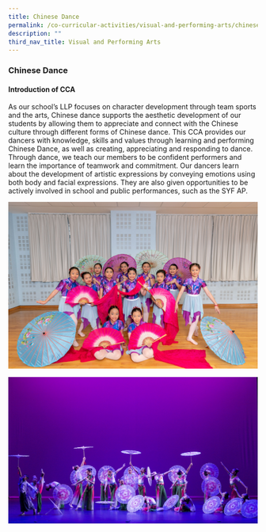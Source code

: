 ```yaml
---
title: Chinese Dance
permalink: /co-curricular-activities/visual-and-performing-arts/chinese-dance/
description: ""
third_nav_title: Visual and Performing Arts
---
```

### **Chinese Dance**

#### **Introduction of CCA**
As our school’s LLP focuses on character development through team sports and the arts, Chinese dance supports the aesthetic development of our students by allowing them to appreciate and connect with the Chinese culture through different forms of Chinese dance. This CCA provides our dancers with knowledge, skills and values through learning and performing Chinese Dance, as well as creating, appreciating and responding to dance. Through dance, we teach our members to be confident performers and learn the importance of teamwork and commitment. Our dancers learn about the development of artistic expressions by conveying emotions using both body and facial expressions. They are also given opportunities to be actively involved in school and public performances, such as the SYF AP.

<img src="/images/vpa2.jpg" >

![](/images/2023%20CCA/Chinese%20Dance.jpg)